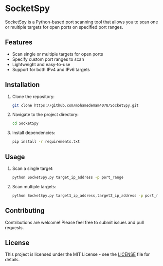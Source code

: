 # SocketSpy

SocketSpy is a Python-based port scanning tool that allows you to scan one or multiple targets for open ports on specified port ranges.

## Features

- Scan single or multiple targets for open ports
- Specify custom port ranges to scan
- Lightweight and easy-to-use
- Support for both IPv4 and IPv6 targets

## Installation

1. Clone the repository:

    ```bash
    git clone https://github.com/mohamedemam4078/SocketSpy.git
    ```

2. Navigate to the project directory:

    ```bash
    cd SocketSpy
    ```

3. Install dependencies:

    ```bash
    pip install -r requirements.txt
    ```

## Usage

1. Scan a single target:

    ```bash
    python SocketSpy.py target_ip_address -p port_range
    ```

2. Scan multiple targets:

    ```bash
    python SocketSpy.py target1_ip_address,target2_ip_address -p port_range
    ```

## Contributing

Contributions are welcome! Please feel free to submit issues and pull requests.

## License

This project is licensed under the MIT License - see the [LICENSE](LICENSE) file for details.
